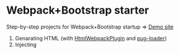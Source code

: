 # Webpack+Bootstrap starter

Step-by-step projects for Webpack+Bootstrap startup ⇒ [Demo site](https://higuma.github.io/webpack-bootstrap-starter/index.html)

1. Genarating HTML (with [HtmlWebpackPlugin](https://github.com/jantimon/html-webpack-plugin) and [pug-loader](https://github.com/pugjs/pug-loader/))
2. Injecting <style> (with [style-loader](https://github.com/webpack-contrib/style-loader) and [css-loader](https://github.com/webpack-contrib/css-loader))
3. Using Sass (with [node-sass](https://github.com/sass/node-sass) and [sass-loader](https://github.com/webpack-contrib/sass-loader))
4. Using [Autoprefixer](https://github.com/postcss/autoprefixer) (with [postcss-loader](https://github.com/postcss/postcss-loader))
5. Generating a separate CSS (with [extract-text-webpack-pugin](https://github.com/webpack-contrib/extract-text-webpack-plugin))
6. Using [Bootstrap](https://getbootstrap.com/)
7. Customizing Bootstrap
8. Using [jQuery](http://jquery.com/) with Bootstrap
